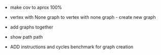 
- make cov to aprox 100%
- vertex with None graph to vertex with none graph - create new graph
- add graphs together
- show path path

- ADD instructions and cycles benchmark for graph creation
